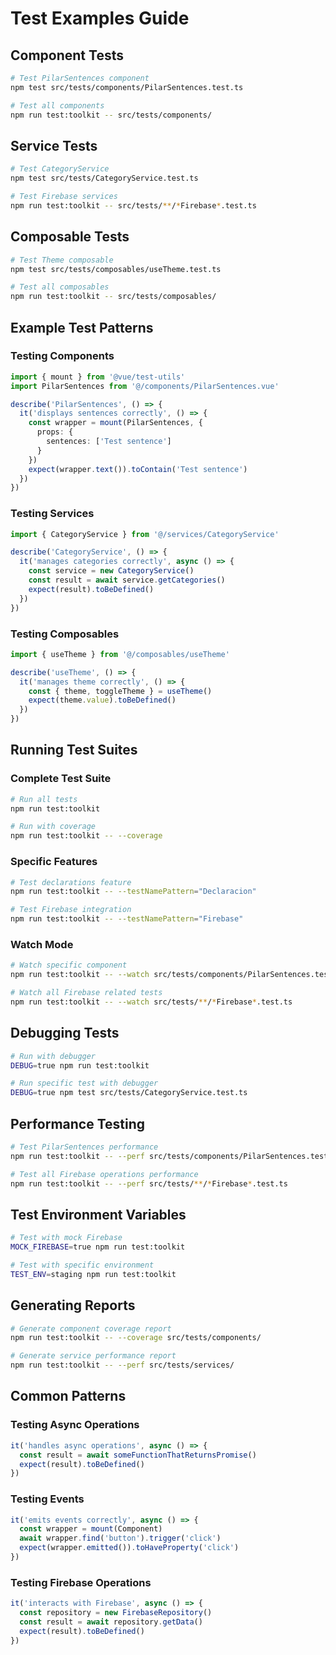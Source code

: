 # Test Examples Guide

## Component Tests

```bash
# Test PilarSentences component
npm test src/tests/components/PilarSentences.test.ts

# Test all components
npm run test:toolkit -- src/tests/components/
```

## Service Tests

```bash
# Test CategoryService
npm test src/tests/CategoryService.test.ts

# Test Firebase services
npm run test:toolkit -- src/tests/**/*Firebase*.test.ts
```

## Composable Tests

```bash
# Test Theme composable
npm test src/tests/composables/useTheme.test.ts

# Test all composables
npm run test:toolkit -- src/tests/composables/
```

## Example Test Patterns

### Testing Components
```typescript
import { mount } from '@vue/test-utils'
import PilarSentences from '@/components/PilarSentences.vue'

describe('PilarSentences', () => {
  it('displays sentences correctly', () => {
    const wrapper = mount(PilarSentences, {
      props: {
        sentences: ['Test sentence']
      }
    })
    expect(wrapper.text()).toContain('Test sentence')
  })
})
```

### Testing Services
```typescript
import { CategoryService } from '@/services/CategoryService'

describe('CategoryService', () => {
  it('manages categories correctly', async () => {
    const service = new CategoryService()
    const result = await service.getCategories()
    expect(result).toBeDefined()
  })
})
```

### Testing Composables
```typescript
import { useTheme } from '@/composables/useTheme'

describe('useTheme', () => {
  it('manages theme correctly', () => {
    const { theme, toggleTheme } = useTheme()
    expect(theme.value).toBeDefined()
  })
})
```

## Running Test Suites

### Complete Test Suite
```bash
# Run all tests
npm run test:toolkit

# Run with coverage
npm run test:toolkit -- --coverage
```

### Specific Features
```bash
# Test declarations feature
npm run test:toolkit -- --testNamePattern="Declaracion"

# Test Firebase integration
npm run test:toolkit -- --testNamePattern="Firebase"
```

### Watch Mode
```bash
# Watch specific component
npm run test:toolkit -- --watch src/tests/components/PilarSentences.test.ts

# Watch all Firebase related tests
npm run test:toolkit -- --watch src/tests/**/*Firebase*.test.ts
```

## Debugging Tests

```bash
# Run with debugger
DEBUG=true npm run test:toolkit

# Run specific test with debugger
DEBUG=true npm test src/tests/CategoryService.test.ts
```

## Performance Testing

```bash
# Test PilarSentences performance
npm run test:toolkit -- --perf src/tests/components/PilarSentences.test.ts

# Test all Firebase operations performance
npm run test:toolkit -- --perf src/tests/**/*Firebase*.test.ts
```

## Test Environment Variables

```bash
# Test with mock Firebase
MOCK_FIREBASE=true npm run test:toolkit

# Test with specific environment
TEST_ENV=staging npm run test:toolkit
```

## Generating Reports

```bash
# Generate component coverage report
npm run test:toolkit -- --coverage src/tests/components/

# Generate service performance report
npm run test:toolkit -- --perf src/tests/services/
```

## Common Patterns

### Testing Async Operations
```typescript
it('handles async operations', async () => {
  const result = await someFunctionThatReturnsPromise()
  expect(result).toBeDefined()
})
```

### Testing Events
```typescript
it('emits events correctly', async () => {
  const wrapper = mount(Component)
  await wrapper.find('button').trigger('click')
  expect(wrapper.emitted()).toHaveProperty('click')
})
```

### Testing Firebase Operations
```typescript
it('interacts with Firebase', async () => {
  const repository = new FirebaseRepository()
  const result = await repository.getData()
  expect(result).toBeDefined()
})
